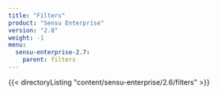 ```yaml
---
title: "Filters"
product: "Sensu Enterprise"
version: "2.8"
weight: -1
menu:
  sensu-enterprise-2.7:
    parent: filters
---
```


{{< directoryListing "content/sensu-enterprise/2.6/filters" >}}
